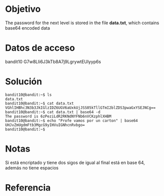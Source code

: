 # Objetivo
The password for the next level is stored in the file **data.txt**, which contains base64 encoded data
# Datos de acceso
bandit10
G7w8LIi6J3kTb8A7j9LgrywtEUlyyp6s
# Solución
```
bandit10@bandit:~$ ls
data.txt
bandit10@bandit:~$ cat data.txt
VGhlIHBhc3N3b3JkIGlzIDZ6UGV6aUxkUjJSS05kTllGTmI2blZDS3pwaGxYSEJNCg==
bandit10@bandit:~$ cat data.txt | base64 -d
The password is 6zPeziLdR2RKNdNYFNb6nVCKzphlXHBM
bandit10@bandit:~$ echo "Profe vamos por un carton" | base64
UHJvZmUgdmFtb3MgcG9yIHVuIGNhcnRvbgo=
bandit10@bandit:~$ 

```
# Notas
Si está encriptado y tiene dos sigos de igual al final está en base 64, además no tiene espacios
# Referencia
